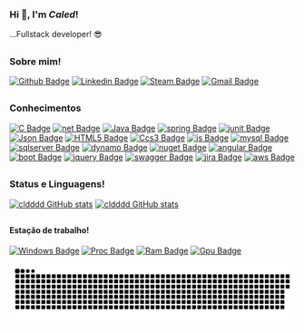 ### Hi 👋, I'm _Caled_!

...Fullstack developer! :sunglasses:
##

### Sobre mim!

[![Github Badge](https://img.shields.io/badge/-Github-gray?style=for-the-badge&logo=Github&logoColor=white&link=https://github.com/cldddd)](https://github.com/cldddd)
[![Linkedin Badge](https://img.shields.io/badge/-LinkedIn-blue?style=for-the-badge&logo=Linkedin&logoColor=white&link=https://www.linkedin.com/in/caledcyrino/)](https://www.linkedin.com/in/caledcyrino/)
[![Steam Badge](https://img.shields.io/badge/-Steam-000?style=for-the-badge&logo=Steam&logoColor=white&link=https://steamcommunity.com/id/cldddd)](https://steamcommunity.com/id/cldddd)
[![Gmail Badge](https://img.shields.io/badge/-Gmail-red?style=for-the-badge&logo=Gmail&logoColor=white&link=mailto:caledcyrino@gmail.com)](mailto:caledcyrino@gmail.com)
##

### Conhecimentos
[![C Badge](https://img.shields.io/badge/C%23-239120?style=for-the-badge&logo=c-sharp&logoColor=white)](#)
[![net Badge](https://img.shields.io/badge/.NET-512BD4?style=for-the-badge&logo=dotnet&logoColor=white)](#)
[![Java Badge](https://img.shields.io/badge/Java-ED8B00?style=for-the-badge&logo=java&logoColor=white)](#)
[![spring Badge](https://img.shields.io/badge/Spring_Boot-F2F4F9?style=for-the-badge&logo=spring-boot)](#)
[![junit Badge](https://img.shields.io/badge/Junit5-25A162?style=for-the-badge&logo=junit5&logoColor=white)](#)
[![Json Badge](https://img.shields.io/badge/json-5E5C5C?style=for-the-badge&logo=json&logoColor=white)](#)
[![HTML5 Badge](https://img.shields.io/badge/HTML5-E34F26?style=for-the-badge&logo=html5&logoColor=white)](#)
[![Ccs3 Badge](https://img.shields.io/badge/CSS3-1572B6?style=for-the-badge&logo=css3&logoColor=white)](#)
[![js Badge](https://img.shields.io/badge/JavaScript-F7DF1E?style=for-the-badge&logo=javascript&logoColor=black)](#)
[![mysql Badge](	https://img.shields.io/badge/MySQL-00000F?style=for-the-badge&logo=mysql&logoColor=white)](#)
[![sqlserver Badge](https://img.shields.io/badge/Microsoft%20SQL%20Sever-CC2927?style=for-the-badge&logo=microsoft%20sql%20server&logoColor=white)](#)
[![dynamo Badge](https://img.shields.io/badge/Amazon%20DynamoDB-4053D6?style=for-the-badge&logo=Amazon%20DynamoDB&logoColor=white)](#)
[![nuget Badge](https://img.shields.io/badge/NuGet-004880?style=for-the-badge&logo=nuget&logoColor=white)](#)
[![angular Badge](https://img.shields.io/badge/Angular-DD0031?style=for-the-badge&logo=angular&logoColor=white)](#)
[![boot Badge](https://img.shields.io/badge/Bootstrap-563D7C?style=for-the-badge&logo=bootstrap&logoColor=white)](#)
[![jquery Badge](https://img.shields.io/badge/jQuery-0769AD?style=for-the-badge&logo=jquery&logoColor=white)](#)
[![swagger Badge](https://img.shields.io/badge/Swagger-85EA2D?style=for-the-badge&logo=Swagger&logoColor=white)](#)
[![jira Badge](https://img.shields.io/badge/Jira-0052CC?style=for-the-badge&logo=Jira&logoColor=white)](#)
[![aws Badge](https://img.shields.io/badge/Amazon_AWS-232F3E?style=for-the-badge&logo=amazon-aws&logoColor=white)](#)


##
### Status e Linguagens!

[![cldddd GitHub stats](https://github-readme-stats.vercel.app/api?username=cldddd&show_icons=true&theme=highcontrast&include_all_commits=true&count_private=trued)](https://github.com/cldddd/github-readme-stats)
[![cldddd GitHub stats](https://github-readme-stats.vercel.app/api/top-langs/?username=cldddd&layout=compact&langs_count=7&theme=highcontrast)](https://github.com/cldddd/github-readme-stats)

##

#### Estação de trabalho!

[![Windows Badge](https://img.shields.io/badge/Windows-0078D6?style=for-the-badge&logo=windows&logoColor=white)](#)
[![Proc Badge](https://img.shields.io/badge/AMD-Ryzen_7_3800X-ED1C24?style=for-the-badge&logo=amd&logoColor=white)](#)
[![Ram Badge](https://img.shields.io/badge/RAM-16GB-%230071C5.svg?&style=for-the-badge&logoColor=white)](#)
[![Gpu Badge](	https://img.shields.io/badge/NVIDIA-GTX1070ti-76B900?style=for-the-badge&logo=nvidia&logoColor=white)](#)


![github contribution grid snake animation](https://raw.githubusercontent.com/cldddd/cldddd/output/github-contribution-grid-snake.svg)

<!--
**cldddd/cldddd** is a ✨ _special_ ✨ repository because its `README.md` (this file) appears on your GitHub profile.

Here are some ideas to get you started:

- 🔭 I’m currently working on ...
- 🌱 I’m currently learning ...
- 👯 I’m looking to collaborate on ...
- 🤔 I’m looking for help with ...
- 💬 Ask me about ...
- 📫 How to reach me: ...
- 😄 Pronouns: ...
- ⚡ Fun fact: ...
-->
